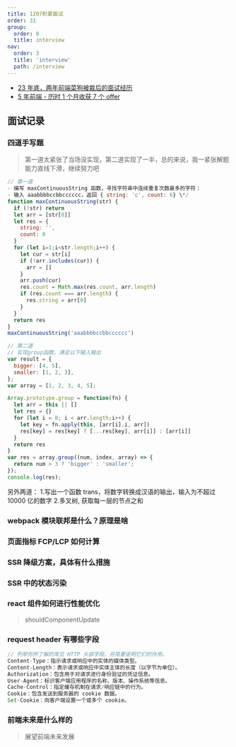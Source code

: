 ```yaml
---
title: 1207积累面试
order: 31
group:
  order: 0
  title: interview
nav:
  order: 3
  title: 'interview'
  path: /interview
---
```


- [23 年底，两年前端菜狗被裁后的面试经历](https://mp.weixin.qq.com/s/GxBq2HGpAtGGC9hL_WGx-Q)
- [5 年前端 - 历时 1 个月收获 7 个 offer](https://juejin.cn/post/7142690757722243102?searchId=20231207104934943006535CA256E27B1B)

## 面试记录

### 四道手写题

> 第一道太紧张了当场没实现，第二道实现了一半，总的来说，我一紧张解题能力直线下滑，继续努力吧

```js
// 第一道
- 编写 maxContinuousString 函数，寻找字符串中连续重复次数最多的字符：
- 输入 aaabbbbccbbcccccc，返回 { string: 'c', count: 6} \*/
function maxContinuousString(str) {
  if (!str) return
  let arr = [str[0]]
  let res = {
    string: '',
    count: 0
  }
  for (let i=1;i<str.length;i++) {
    let cur = str[i]
    if (!arr.includes(cur)) {
      arr = []
    }
    arr.push(cur)
    res.count = Math.max(res.count, arr.length)
    if (res.count === arr.length) {
      res.string = arr[0]
    }
  }
  return res
}
maxContinuousString('aaabbbbccbbcccccc')

// 第二道
// 实现group函数，满足以下输入输出
var result = {
  bigger: [4, 5],
  smaller: [1, 2, 3],
};
var array = [1, 2, 3, 4, 5];

Array.prototype.group = function(fn) {
  let arr = this || []
  let res = {}
  for (let i = 0; i < arr.length;i++) {
    let key = fn.apply(this, [arr[i],i, arr])
    res[key] = res[key] ? [...res[key], arr[i]] : [arr[i]]
  }
  return res
}
var res = array.group((num, index, array) => {
  return num > 3 ? 'bigger' : 'smaller';
});
console.log(res);

```

另外两道： 1.写出一个函数 trans，将数字转换成汉语的输出，输入为不超过 10000 亿的数字 2.多叉树, 获取每一层的节点之和

### webpack 模块联邦是什么？原理是啥

### 页面指标 FCP/LCP 如何计算

### SSR 降级方案，具体有什么措施

### SSR 中的状态污染

### react 组件如何进行性能优化

> shouldComponentUpdate

### request header 有哪些字段

```js
// 列举你所了解的常见 HTTP 头部字段，并简要说明它们的作用。
Content-Type：指示请求或响应中的实体的媒体类型。
Content-Length：表示请求或响应中实体主体的长度（以字节为单位）。
Authorization：包含用于对请求进行身份验证的凭证信息。
User-Agent：标识客户端应用程序的名称、版本、操作系统等信息。
Cache-Control：指定缓存机制在请求/响应链中的行为。
Cookie：包含发送到服务器的 cookie 数据。
Set-Cookie：向客户端设置一个或多个 cookie。
```

### 前端未来是什么样的

> 展望前端未来发展
